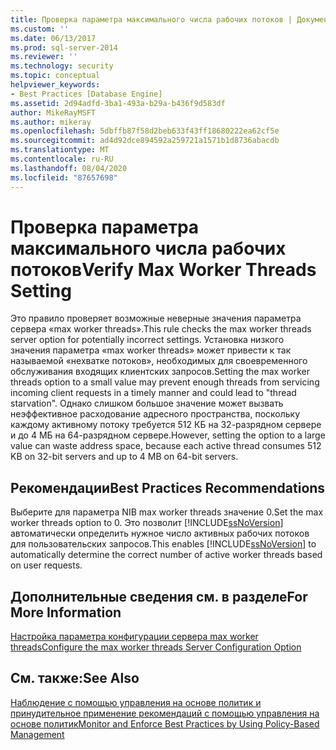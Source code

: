 ```yaml
---
title: Проверка параметра максимального числа рабочих потоков | Документация Майкрософт
ms.custom: ''
ms.date: 06/13/2017
ms.prod: sql-server-2014
ms.reviewer: ''
ms.technology: security
ms.topic: conceptual
helpviewer_keywords:
- Best Practices [Database Engine]
ms.assetid: 2d94adfd-3ba1-493a-b29a-b436f9d583df
author: MikeRayMSFT
ms.author: mikeray
ms.openlocfilehash: 5dbffb87f58d2beb633f43ff18680222ea62cf5e
ms.sourcegitcommit: ad4d92dce894592a259721a1571b1d8736abacdb
ms.translationtype: MT
ms.contentlocale: ru-RU
ms.lasthandoff: 08/04/2020
ms.locfileid: "87657698"
---
```

# <a name="verify-max-worker-threads-setting"></a><span data-ttu-id="aa5ae-102">Проверка параметра максимального числа рабочих потоков</span><span class="sxs-lookup"><span data-stu-id="aa5ae-102">Verify Max Worker Threads Setting</span></span>
  <span data-ttu-id="aa5ae-103">Это правило проверяет возможные неверные значения параметра сервера «max worker threads».</span><span class="sxs-lookup"><span data-stu-id="aa5ae-103">This rule checks the max worker threads server option for potentially incorrect settings.</span></span> <span data-ttu-id="aa5ae-104">Установка низкого значения параметра «max worker threads» может привести к так называемой «нехватке потоков», необходимых для своевременного обслуживания входящих клиентских запросов.</span><span class="sxs-lookup"><span data-stu-id="aa5ae-104">Setting the max worker threads option to a small value may prevent enough threads from servicing incoming client requests in a timely manner and could lead to "thread starvation".</span></span> <span data-ttu-id="aa5ae-105">Однако слишком большое значение может вызвать неэффективное расходование адресного пространства, поскольку каждому активному потоку требуется 512 КБ на 32-разрядном сервере и до 4 МБ на 64-разрядном сервере.</span><span class="sxs-lookup"><span data-stu-id="aa5ae-105">However, setting the option to a large value can waste address space, because each active thread consumes 512 KB on 32-bit servers and up to 4 MB on 64-bit servers.</span></span>  
  
## <a name="best-practices-recommendations"></a><span data-ttu-id="aa5ae-106">Рекомендации</span><span class="sxs-lookup"><span data-stu-id="aa5ae-106">Best Practices Recommendations</span></span>  
 <span data-ttu-id="aa5ae-107">Выберите для параметра NIB max worker threads значение 0.</span><span class="sxs-lookup"><span data-stu-id="aa5ae-107">Set the max worker threads option to 0.</span></span> <span data-ttu-id="aa5ae-108">Это позволит [!INCLUDE[ssNoVersion](../../includes/ssnoversion-md.md)] автоматически определить нужное число активных рабочих потоков для пользовательских запросов.</span><span class="sxs-lookup"><span data-stu-id="aa5ae-108">This enables [!INCLUDE[ssNoVersion](../../includes/ssnoversion-md.md)] to automatically determine the correct number of active worker threads based on user requests.</span></span>  
  
## <a name="for-more-information"></a><span data-ttu-id="aa5ae-109">Дополнительные сведения см. в разделе</span><span class="sxs-lookup"><span data-stu-id="aa5ae-109">For More Information</span></span>  
 [<span data-ttu-id="aa5ae-110">Настройка параметра конфигурации сервера max worker threads</span><span class="sxs-lookup"><span data-stu-id="aa5ae-110">Configure the max worker threads Server Configuration Option</span></span>](../../database-engine/configure-windows/configure-the-max-worker-threads-server-configuration-option.md)  
  
## <a name="see-also"></a><span data-ttu-id="aa5ae-111">См. также:</span><span class="sxs-lookup"><span data-stu-id="aa5ae-111">See Also</span></span>  
 [<span data-ttu-id="aa5ae-112">Наблюдение с помощью управления на основе политик и принудительное применение рекомендаций с помощью управления на основе политик</span><span class="sxs-lookup"><span data-stu-id="aa5ae-112">Monitor and Enforce Best Practices by Using Policy-Based Management</span></span>](monitor-and-enforce-best-practices-by-using-policy-based-management.md)  
  
  
